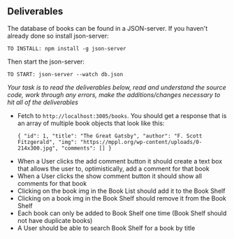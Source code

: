 ## Deliverables

The database of books can be found in a JSON-server. If you haven't already done so install json-server:

`TO INSTALL: npm install -g json-server`

Then start the json-server:

`TO START: json-server --watch db.json`

*Your task is to read the deliverables below, read and understand the source code, work through any errors, make the additions/changes necessary to hit all of the deliverables*

- Fetch to `http://localhost:3005/books`. You should get a response that is an array of multiple book objects that look like this:

   `{
   "id": 1,
   "title": "The Great Gatsby",
   "author": "F. Scott Fitzgerald",
   "img": "https://mppl.org/wp-content/uploads/0-214x300.jpg",
   "comments": []
   }`

<!-- - Render a list of books in the `BookList` that show the book title, book img, a button to add a comment, and a button to show all comments -->
<!-- - Add a form that allows the user to, optimistically, add a book to the Book List -->
- When a User clicks the add comment button it should create a text box that allows the user to, optimistically, add a comment for that book
- When a User clicks the show comment button it should show all comments for that book
- Clicking on the book img in the Book List should add it to the Book Shelf
- Clicking on a book img in the Book Shelf should remove it from the Book Shelf
- Each book can only be added to Book Shelf one time (Book Shelf should not have duplicate books)
- A User should be able to search Book Shelf for a book by title

